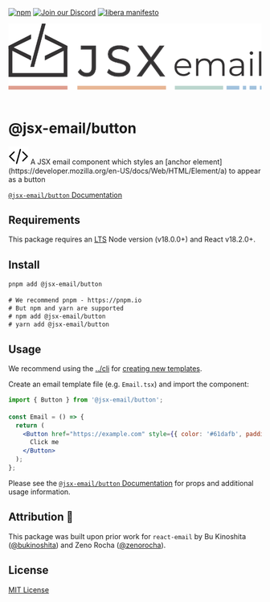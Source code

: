[npm]: https://img.shields.io/npm/v/@jsx-email/button
[npm-url]: https://www.npmjs.com/package/@jsx-email/button

[![npm][npm]][npm-url]
[![Join our Discord](https://img.shields.io/badge/join_our-Discord-5a64ea)](https://discord.gg/FywZN57mTg)
[![libera manifesto](https://img.shields.io/badge/libera-manifesto-lightgrey.svg)](https://liberamanifesto.com)

<div align="center">
	<img src="https://raw.githubusercontent.com/shellscape/jsx-email/main/assets/npm-header.svg" alt="JSX email"><br/><br/>
</div>

# @jsx-email/button

<div>
  <img src="https://raw.githubusercontent.com/shellscape/jsx-email/main/assets/brackets.svg" alt="JSX email" valign="sub">
  A JSX email component which styles an [anchor element](https://developer.mozilla.org/en-US/docs/Web/HTML/Element/a) to appear as a button
<div>

[`@jsx-email/button` Documentation](https://jsx.email/docs/components/button)

## Requirements

This package requires an [LTS](https://github.com/nodejs/Release) Node version (v18.0.0+) and React v18.2.0+.

## Install

```shell
pnpm add @jsx-email/button

# We recommend pnpm - https://pnpm.io
# But npm and yarn are supported
# npm add @jsx-email/button
# yarn add @jsx-email/button
```

## Usage

We recommend using the [../cli](`@jsx-email/cli`) for [creating new templates](https://jsx.email/docs/quick-start#create-a-template).

Create an email template file (e.g. `Email.tsx`) and import the component:

```jsx
import { Button } from '@jsx-email/button';

const Email = () => {
  return (
    <Button href="https://example.com" style={{ color: '#61dafb', padding: '10px 20px' }}>
      Click me
    </Button>
  );
};
```

Please see the [`@jsx-email/button` Documentation](https://jsx.email/docs/components/button) for props and additional usage information.

## Attribution 🧡

This package was built upon prior work for `react-email` by Bu Kinoshita ([@bukinoshita](https://twitter.com/bukinoshita)) and Zeno Rocha ([@zenorocha](https://twitter.com/zenorocha)).

## License

[MIT License](./LICENSE.md)
